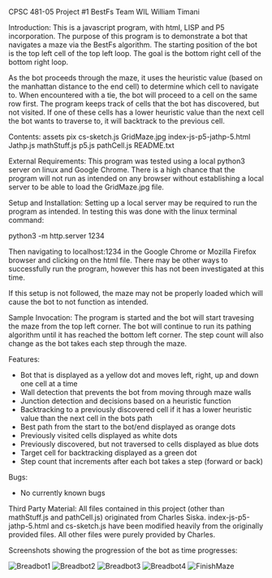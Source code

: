 CPSC 481-05
Project #1 BestFs
Team WIL
William Timani

Introduction:
This is a javascript program, with html, LISP and P5 incorporation. The purpose of this program is to demonstrate a bot that navigates a maze via the BestFs algorithm. The starting position of the bot is the top left cell of the top left loop. The goal is the bottom right cell of the bottom right loop. 

As the bot proceeds through the maze, it uses the heuristic value (based on the manhattan distance to the end cell) to determine which cell to navigate to. When encountered with a tie, the bot will proceed to a cell on the same row first. The program keeps track of cells that the bot has discovered, but not visited. If one of these cells has a lower heuristic value than the next cell the bot wants to traverse to, it will backtrack to the previous cell. 

Contents:
assets
pix
cs-sketch.js
GridMaze.jpg
index-js-p5-jathp-5.html
Jathp.js
mathStuff.js
p5.js
pathCell.js
README.txt

External Requirements:
This program was tested using a local python3 server on linux and Google Chrome. There is a high chance that the program will not run as intended on any browser without establishing a local server to be able to load the GridMaze.jpg file. 

Setup and Installation:
Setting up a local server may be required to run the program as intended. In testing this was done with the linux terminal command: 

python3 -m http.server 1234

Then navigating to localhost:1234 in the Google Chrome or Mozilla Firefox browser and clicking on the html file. There may be other ways to successfully run the program, however this has not been investigated at this time.  

If this setup is not followed, the maze may not be properly loaded which will cause the bot to not function as intended. 

Sample Invocation:
The program is started and the bot will start travesing the maze from the top left corner. The bot will continue to run its pathing algorithm until it has reached the bottom left corner. The step count will also change as the bot takes each step through the maze. 

Features:
- Bot that is displayed as a yellow dot and moves left, right, up and down one cell at a time
- Wall detection that prevents the bot from moving through maze walls 
- Junction detection and decisions based on a heuristic function
- Backtracking to a previously discovered cell if it has a lower heuristic value than the next cell in the bots path
- Best path from the start to the bot/end displayed as orange dots
- Previously visited cells displayed as white dots
- Previously discovered, but not traversed to cells displayed as blue dots
- Target cell for backtracking displayed as a green dot
- Step count that increments after each bot takes a step (forward or back) 

Bugs:
- No currently known bugs 

Third Party Material:
All files contained in this project (other than mathStuff.js and pathCell.js) originated from Charles Siska. index-js-p5-jathp-5.html and cs-sketch.js have been modified heavily from the originally provided files. All other files were purely provided by Charles.   

Screenshots showing the progression of the bot as time progresses:

![Breadbot1](https://github.com/WillTimani/BreadbotsAdventure/blob/main/Images/Breadbot1.png)
![Breadbot2](https://github.com/WillTimani/BreadbotsAdventure/blob/main/Images/Breadbot2.png)
![Breadbot3](https://github.com/WillTimani/BreadbotsAdventure/blob/main/Images/Breadbot3.png)
![Breadbot4](https://github.com/WillTimani/BreadbotsAdventure/blob/main/Images/Breadbot4.png)
![FinishMaze](https://github.com/WillTimani/BreadbotsAdventure/blob/main/Images/FinishMaze.png)

